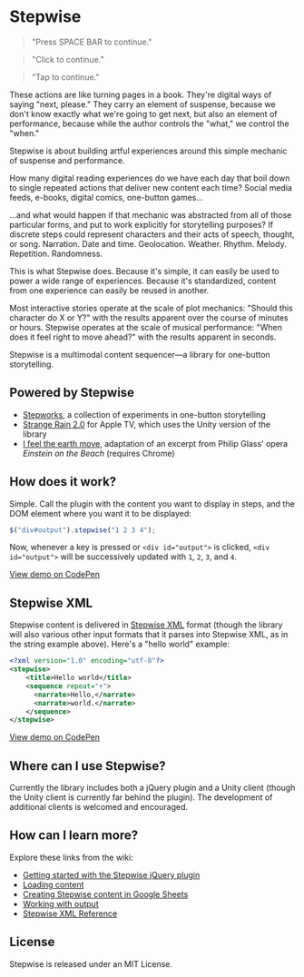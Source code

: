 # Stepwise

>"Press SPACE BAR to continue."

>"Click to continue."

>"Tap to continue."

These actions are like turning pages in a book. They're digital ways of saying "next, please." They carry an element of suspense, because we don't know exactly what we're going to get next, but also an element of performance, because while the author controls the "what," we control the "when."

Stepwise is about building artful experiences around this simple mechanic of suspense and performance.

How many digital reading experiences do we have each day that boil down to single repeated actions that deliver new content each time? Social media feeds, e-books, digital comics, one-button games...

...and what would happen if that mechanic was abstracted from all of those particular forms, and put to work explicitly for storytelling purposes? If discrete steps could represent characters and their acts of speech, thought, or song. Narration. Date and time. Geolocation. Weather. Rhythm. Melody. Repetition. Randomness.

This is what Stepwise does. Because it's simple, it can easily be used to power a wide range of experiences. Because it's standardized, content from one experience can easily be reused in another.

Most interactive stories operate at the scale of plot mechanics: "Should this character do X or Y?" with the results apparent over the course of minutes or hours. Stepwise operates at the scale of musical performance: "When does it feel right to move ahead?" with the results apparent in seconds.

Stepwise is a multimodal content sequencer—a library for one-button storytelling. 

## Powered by Stepwise
+ [Stepworks](http://step.works), a collection of experiments in one-button storytelling
+ [Strange Rain 2.0](http://opertoon.com/strange-rain/) for Apple TV, which uses the Unity version of the library
+ [I feel the earth move](http://erikloyer.com/einstein/), adaptation of an excerpt from Philip Glass' opera *Einstein on the Beach* (requires Chrome)


## How does it work?
Simple. Call the plugin with the content you want to display in steps, and the DOM element where you want it to be displayed:

```javascript
$("div#output").stepwise("1 2 3 4");
```

Now, whenever a key is pressed or `<div id="output">` is clicked, `<div id="output">` will be successively updated with `1`, `2`, `3`, and `4`.

[View demo on CodePen](http://codepen.io/eloyer/pen/XdxKMm)

## Stepwise XML
Stepwise content is delivered in [Stepwise XML](https://github.com/eloyer/stepwise/wiki/Stepwise-XML-Reference) format (though the library will also various other input formats that it parses into Stepwise XML, as in the string example above). Here's a "hello world" example:

```xml
<?xml version="1.0" encoding="utf-8"?>
<stepwise>
	<title>Hello world</title>
    <sequence repeat="+">
      <narrate>Hello,</narrate>
      <narrate>world.</narrate>
    </sequence>
</stepwise>
```
[View demo on CodePen](http://codepen.io/eloyer/pen/KzBbMW)

## Where can I use Stepwise?
Currently the library includes both a jQuery plugin and a Unity client (though the Unity client is currently far behind the plugin). The development of additional clients is welcomed and encouraged.

## How can I learn more?
Explore these links from the wiki:

- [Getting started with the Stepwise jQuery plugin](https://github.com/eloyer/stepwise/wiki/Getting-started-with-the-Stepwise-jQuery-plugin)
- [Loading content](https://github.com/eloyer/stepwise/wiki/Loading-content)
- [Creating Stepwise content in Google Sheets](https://github.com/eloyer/stepwise/wiki/Creating-Stepwise-content-in-Google-Sheets)
- [Working with output](https://github.com/eloyer/stepwise/wiki/Working-with-output)
- [Stepwise XML Reference](https://github.com/eloyer/stepwise/wiki/Stepwise-XML-Reference)

## License
Stepwise is released under an MIT License.
